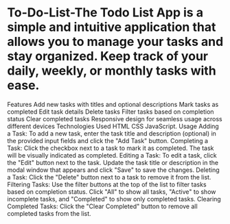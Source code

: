 # To-Do-List-The Todo List App is a simple and intuitive application that allows you to manage your tasks and stay organized. Keep track of your daily, weekly, or monthly tasks with ease.

Features
Add new tasks with titles and optional descriptions
Mark tasks as completed
Edit task details
Delete tasks
Filter tasks based on completion status
Clear completed tasks
Responsive design for seamless usage across different devices
Technologies Used
HTML
CSS
JavaScript.
Usage
Adding a Task: To add a new task, enter the task title and description (optional) in the provided input fields and click the "Add Task" button.
Completing a Task: Click the checkbox next to a task to mark it as completed. The task will be visually indicated as completed.
Editing a Task: To edit a task, click the "Edit" button next to the task. Update the task title or description in the modal window that appears and click "Save" to save the changes.
Deleting a Task: Click the "Delete" button next to a task to remove it from the list.
Filtering Tasks: Use the filter buttons at the top of the list to filter tasks based on completion status. Click "All" to show all tasks, "Active" to show incomplete tasks, and "Completed" to show only completed tasks.
Clearing Completed Tasks: Click the "Clear Completed" button to remove all completed tasks from the list.
